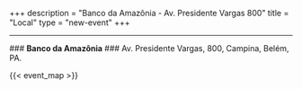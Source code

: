 +++
description = "Banco da Amazônia - Av. Presidente Vargas 800"
title = "Local"
type = "new-event"
+++
<hr/>
### <b>Banco da Amazônia</b>
### Av. Presidente Vargas, 800, Campina, Belém, PA.

{{< event_map >}}
